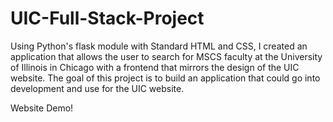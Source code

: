 # UIC-Full-Stack-Project
Using Python's flask module with Standard HTML and CSS, I created an application that allows the user to search for MSCS faculty at the University of Illinois in Chicago with a frontend that mirrors the design of the UIC website. The goal of this project is to build an application that could go into development and use for the UIC website.

Website Demo!

